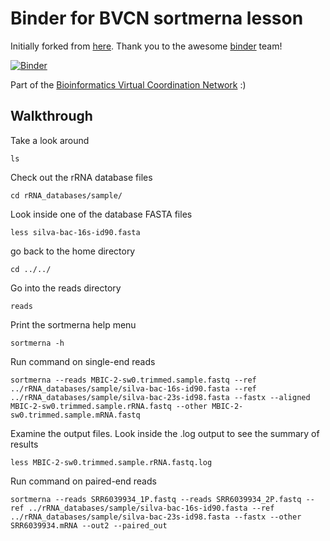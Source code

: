 # Binder for BVCN sortmerna lesson

Initially forked from [here](https://github.com/binder-examples/conda). Thank you to the awesome [binder](https://mybinder.org/) team!

[![Binder](https://mybinder.org/badge_logo.svg)](https://mybinder.org/v2/gh/Arkadiy-Garber/bcvn-binder-sortmerna/master?urlpath=lab)

Part of the [Bioinformatics Virtual Coordination Network](https://biovcnet.github.io/) :)

## Walkthrough

Take a look around
    
    ls


Check out the rRNA database files

    cd rRNA_databases/sample/

Look inside one of the database FASTA files

    less silva-bac-16s-id90.fasta

go back to the home directory

    cd ../../

Go into the reads directory

    reads


Print the sortmerna help menu

    sortmerna -h
    
Run command on single-end reads

    sortmerna --reads MBIC-2-sw0.trimmed.sample.fastq --ref ../rRNA_databases/sample/silva-bac-16s-id90.fasta --ref ../rRNA_databases/sample/silva-bac-23s-id98.fasta --fastx --aligned MBIC-2-sw0.trimmed.sample.rRNA.fastq --other MBIC-2-sw0.trimmed.sample.mRNA.fastq

Examine the output files. Look inside the .log output to see the summary of results

    less MBIC-2-sw0.trimmed.sample.rRNA.fastq.log

Run command on paired-end reads

    sortmerna --reads SRR6039934_1P.fastq --reads SRR6039934_2P.fastq --ref ../rRNA_databases/sample/silva-bac-16s-id90.fasta --ref ../rRNA_databases/sample/silva-bac-23s-id98.fasta --fastx --other SRR6039934.mRNA --out2 --paired_out

